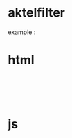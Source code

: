 aktelfilter
===========



example : 

html
=====

<code>
  <div class="frndLstng"> </div>  
</code>

js
===
<code>
<script type="text/javascript"> 
    $(document).ready(function(){  
        $(".frndLstng").filter( 
                { 

                    friend_list : list ,
                    formPlaceholder : "Send this gift to upto 10 friends",
                    errorMsg : "You have already selected maximum friends",
                    // hideSelected_user : true
                    // formAction : "post.html" , 
                    // selectLimit : 10 ,
										// pageSize : 10,
										// loader_more : 'cat_loader_more ldMre', 
										// btntext : "Share",
										// customformhtml : "" , 
										// formAction : "" , 
										// formPlaceholder : "",
										// errorMsg : "maximum selected" , 
										// hideSelected_user : false
										
                } 
        ); 
    });
 
</script>
</code>
